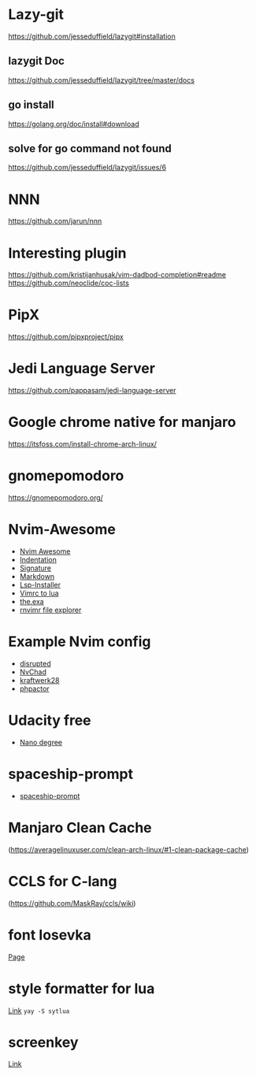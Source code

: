 # Lazy-git

https://github.com/jesseduffield/lazygit#installation

## lazygit Doc

https://github.com/jesseduffield/lazygit/tree/master/docs

## go install

https://golang.org/doc/install#download

## solve for go command not found

https://github.com/jesseduffield/lazygit/issues/6

# NNN

https://github.com/jarun/nnn

# Interesting plugin

https://github.com/kristijanhusak/vim-dadbod-completion#readme
https://github.com/neoclide/coc-lists

# PipX

https://github.com/pipxproject/pipx

# Jedi Language Server

https://github.com/pappasam/jedi-language-server

# Google chrome native for manjaro

https://itsfoss.com/install-chrome-arch-linux/

# gnomepomodoro

https://gnomepomodoro.org/

# Nvim-Awesome

- [Nvim Awesome](https://nvim-awesome.vercel.app/)
- [Indentation](https://github.com/lukas-reineke/indent-blankline.nvim)
- [Signature](https://github.com/ray-x/lsp_signature.nvim)
- [Markdown](https://github.com/euclio/vim-markdown-composer)
- [Lsp-Installer](https://github.com/williamboman/nvim-lsp-installer)
- [Vimrc to lua](https://github.com/svermeulen/vimpeccable)
- [the.exa](https://the.exa.website/)
- [rnvimr file explorer](https://github.com/kevinhwang91/rnvimr)

# Example Nvim config

- [disrupted](https://github.com/disrupted/dotfiles)
- [NvChad](https://github.com/siduck76/NvChad)
- [kraftwerk28](https://github.com/kraftwerk28/dotfiles)
- [phpactor](https://phpactor.readthedocs.io/en/master/usage/standalone.html#global-installation)

# Udacity free

- [Nano degree](https://github.com/mikesprague/udacity-nanodegrees#data-structures-and-algorithms-nanodegree)

# spaceship-prompt

- [spaceship-prompt](https://github.com/spaceship-prompt/spaceship-prompt)

# Manjaro Clean Cache

(https://averagelinuxuser.com/clean-arch-linux/#1-clean-package-cache)

# CCLS for C-lang

(https://github.com/MaskRay/ccls/wiki)

# font Iosevka

[Page](https://github.com/be5invis/Iosevka)

# style formatter for lua

[Link](https://github.com/JohnnyMorganz/StyLua)
`yay -S sytlua`

# screenkey
[Link](https://gitlab.com/screenkey/screenkey#installation-and-basic-usage)
